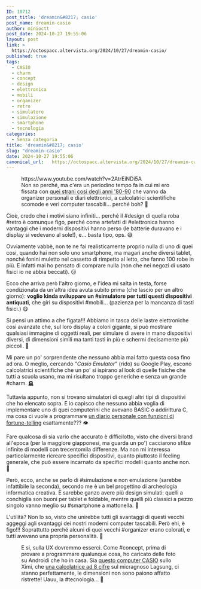 ```yaml
---
ID: 10712
post_title: 'dreamin&#8217; casio'
post_name: dreamin-casio
author: minioctt
post_date: 2024-10-27 19:55:06
layout: post
link: >
  https://octospacc.altervista.org/2024/10/27/dreamin-casio/
published: true
tags:
  - CASIO
  - charm
  - concept
  - design
  - elettronica
  - mobili
  - organizer
  - retro
  - simulatore
  - simulazione
  - smartphone
  - tecnologia
categories:
  - Senza categoria
title: 'dreamin&#8217; casio'
slug: "dreamin-casio"
date: 2024-10-27 19:55:06
canonical_url:   https://octospacc.altervista.org/2024/10/27/dreamin-casio/
---
```

<!-- wp:embed {"url":"https://www.youtube.com/watch?v=2AtrEiNDi5A","type":"video","providerNameSlug":"youtube","responsive":true,"className":"wp-embed-aspect-16-9 wp-has-aspect-ratio"} -->
<figure class="wp-block-embed is-type-video is-provider-youtube wp-block-embed-youtube wp-embed-aspect-16-9 wp-has-aspect-ratio"><div class="wp-block-embed__wrapper">
https://www.youtube.com/watch?v=2AtrEiNDi5A
</div><figcaption class="wp-element-caption">Non so perché, ma c'era un periodino tempo fa in cui mi ero fissata con <a href="https://www.youtube.com/watch?v=2AtrEiNDi5A">quei strani cosi degli anni '80-90</a> che vanno da organizer personali e diari elettronici, a calcolatrici scientifiche scomode e veri computer tascabili... perché boh? 👅️</figcaption></figure>
<!-- /wp:embed -->

<!-- wp:paragraph -->
<p markdown="1"></p>
<!-- /wp:paragraph -->

<!-- wp:paragraph -->
<p markdown="1">Cioè, credo che i motivi siano infiniti... perché il #design di quella roba #retro è comunque figo, perché come artefatti di #elettronica hanno vantaggi che i moderni dispositivi hanno perso (le batterie duravano e i display si vedevano al sole!), e... basta tipo, ops. 😅️</p>
<!-- /wp:paragraph -->

<!-- wp:paragraph -->
<p markdown="1">Ovviamente vabbè, non te ne fai realisticamente proprio nulla di uno di quei cosi, quando hai non solo uno smartphone, ma magari anche diversi tablet, nonché fonini muletto nel cassetto di rimpetto al letto, che fanno 100 robe in più. E infatti mai ho pensato di comprare nulla (non che nei negozi di usato fisici io ne abbia beccati). 😕️</p>
<!-- /wp:paragraph -->

<!-- wp:paragraph -->
<p markdown="1">Ecco che arriva però l'altro giorno, e l'idea mi salta in testa, forse condizionata da un'altra idea avuta subito prima (che lascio per un altro giorno): <strong>voglio kinda sviluppare un #simulatore per tutti questi dispositivi antiquati</strong>, che giri su dispositivi #mobili... (pazienza per la mancanza di tasti fisici.) 😋️</p>
<!-- /wp:paragraph -->

<!-- wp:paragraph -->
<p markdown="1">Si pensi un attimo a che figata!!! Abbiamo in tasca delle lastre elettroniche così avanzate che, sul loro display a colori gigante, si può mostrare qualsiasi immagine di oggetti reali, per simulare di avere in mano dispositivi diversi, di dimensioni simili ma tanti tasti in più e schermi decisamente più piccoli. 🙏️</p>
<!-- /wp:paragraph -->

<!-- wp:paragraph -->
<p markdown="1">Mi pare un po' sorprendente che nessuno abbia mai fatto questa cosa fino ad ora. O meglio, cercando "<em>Casio Emulator</em>" (rido) su Google Play, escono calcolatrici scientifiche che un po' si ispirano al look di quelle fisiche che tutti a scuola usano, ma mi risultano troppo generiche e senza un grande #charm. 🪦️</p>
<!-- /wp:paragraph -->

<!-- wp:paragraph -->
<p markdown="1">Tuttavia appunto, non si trovano simulatori di quegli altri tipi di dispositivi che ho elencato sopra. E io capisco che nessuno abbia voglia di implementare uno di quei computerini che avevano BASIC o addirittura C, ma cosa ci vuole a programmare <a href="https://www.youtube.com/watch?v=dbqfBx_PrPM">un diario personale con funzioni di fortune-telling</a> esattamente??? 👁️</p>
<!-- /wp:paragraph -->

<!-- wp:paragraph -->
<p markdown="1">Fare qualcosa di sia vario che accurato è difficilotto, visto che diversi brand all'epoca (per la maggiore giapponesi, ma guarda un po') cacciarono sfilze infinite di modelli con trecentomila differenze. Ma non mi interessa particolarmente ricreare specifici dispositivi, quanto piuttosto il feeling generale, che può essere incarnato da specifici modelli quanto anche non. 🎎️</p>
<!-- /wp:paragraph -->

<!-- wp:paragraph -->
<p markdown="1">Però, ecco, anche se parlo di #simulazione e non emulazione (sarebbe infattibile la seconda), secondo me è un bel progettino di archeologia informatica creativa. E sarebbe ganzo avere più design simulati: quelli a conchiglia son buoni per tablet e foldable, mentre quelli più classici a pezzo singolo vanno meglio su #smartphone a mattonella. 💾️</p>
<!-- /wp:paragraph -->

<!-- wp:paragraph -->
<p markdown="1">L'utilità? Non lo so, visto che unirebbe tutti gli svantaggi di questi vecchi aggeggi agli svantaggi dei nostri moderni computer tascabili. Però ehi, è figo!!! Soprattutto perché alcuni di quei vecchi #organizer erano colorati, e tutti avevano una propria personalità. 👻️</p>
<!-- /wp:paragraph -->

<!-- wp:paragraph -->
<p markdown="1"></p>
<!-- /wp:paragraph -->

<!-- wp:image {"id":10716,"sizeSlug":"large","linkDestination":"none"} -->
<figure class="wp-block-image size-large"><img src="https://octospacc.github.io/microblog-mirror/assets/uploads/2024/10/20241027_192559-960x960.jpg" alt="" class="wp-image-10716"/><figcaption class="wp-element-caption">E si, sulla UX dovremmo esserci. Come #concept, prima di provare a programmare qualunque cosa, ho caricato delle foto su Androidi che ho in casa. Sia <a href="https://en.wikipedia.org/wiki/Casio_FX-702P">questo computer CASIO</a> sullo Ximi, che <a href="https://www.casio.com/it/basic-calculators/product.HL-4A/">una calcolatrice ad 8 cifre</a> sul micragnoso Lagsung, ci stanno perfettamente, le dimensioni non sono paiono affatto ristrette! Uauu, la #tecnologia... 💖️</figcaption></figure>
<!-- /wp:image -->